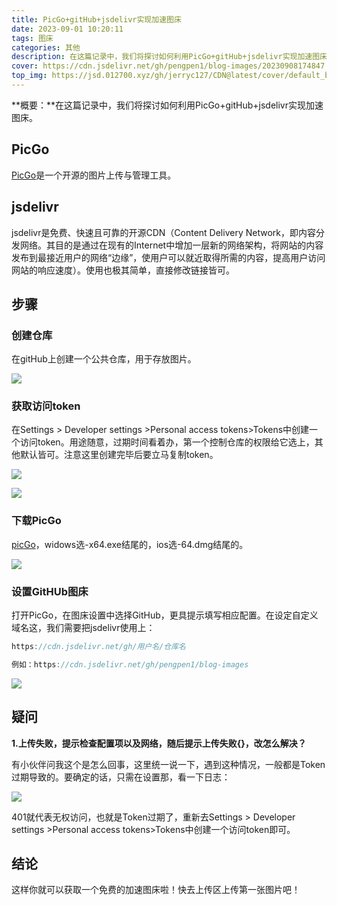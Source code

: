 ```yaml
---
title: PicGo+gitHub+jsdelivr实现加速图床
date: 2023-09-01 10:20:11
tags: 图床
categories: 其他
description: 在这篇记录中，我们将探讨如何利用PicGo+gitHub+jsdelivr实现加速图床。阅读时长：3min。
cover: https://cdn.jsdelivr.net/gh/pengpen1/blog-images/20230908174847.png
top_img: https://jsd.012700.xyz/gh/jerryc127/CDN@latest/cover/default_bg.png
---
```

**概要：**在这篇记录中，我们将探讨如何利用PicGo+gitHub+jsdelivr实现加速图床。

## PicGo

[PicGo](https://molunerfinn.com/PicGo/)是一个开源的图片上传与管理工具。

## jsdelivr

jsdelivr是免费、快速且可靠的开源CDN（Content Delivery Network，即内容分发网络。其目的是通过在现有的Internet中增加一层新的网络架构，将网站的内容发布到最接近用户的网络“边缘”，使用户可以就近取得所需的内容，提高用户访问网站的响应速度）。使用也极其简单，直接修改链接皆可。

## 步骤

### 创建仓库

在gitHub上创建一个公共仓库，用于存放图片。

![](https://cdn.jsdelivr.net/gh/pengpen1/blog-images/20230907202830.png)

### 获取访问token

在Settings > Developer settings >Personal access tokens>Tokens中创建一个访问token。用途随意，过期时间看着办，第一个控制仓库的权限给它选上，其他默认皆可。注意这里创建完毕后要立马复制token。

![](https://cdn.jsdelivr.net/gh/pengpen1/blog-images/20230907203052.png)

![](https://cdn.jsdelivr.net/gh/pengpen1/blog-images/20230907203346.png)

### 下载PicGo

[picGo](https://molunerfinn.com/PicGo/)，widows选-x64.exe结尾的，ios选-64.dmg结尾的。

![](https://cdn.jsdelivr.net/gh/pengpen1/blog-images/20230907204038.png)

### 设置GitHUb图床

打开PicGo，在图床设置中选择GitHub，更具提示填写相应配置。在设定自定义域名这，我们需要把jsdelivr使用上：

```js
https://cdn.jsdelivr.net/gh/用户名/仓库名

例如：https://cdn.jsdelivr.net/gh/pengpen1/blog-images
```

![](https://cdn.jsdelivr.net/gh/pengpen1/blog-images/20230907204416.png)



## 疑问

**1.上传失败，提示检查配置项以及网络，随后提示上传失败{}，改怎么解决？**

有小伙伴问我这个是怎么回事，这里统一说一下，遇到这种情况，一般都是Token过期导致的。要确定的话，只需在设置那，看一下日志：

![](https://cdn.jsdelivr.net/gh/pengpen1/blog-images/20240912162303.png)

401就代表无权访问，也就是Token过期了，重新去Settings > Developer settings >Personal access tokens>Tokens中创建一个访问token即可。



## 结论

这样你就可以获取一个免费的加速图床啦！快去上传区上传第一张图片吧！

